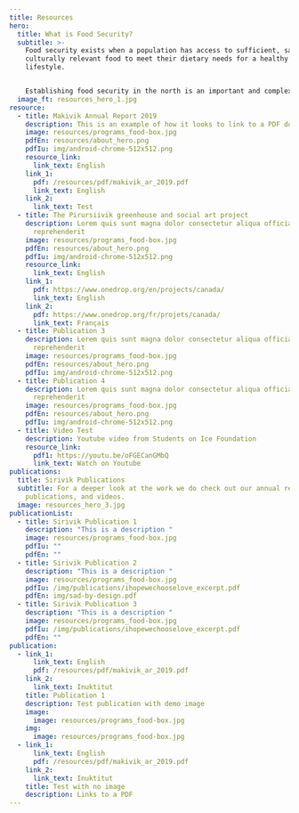 ```yaml
---
title: Resources
hero:
  title: What is Food Security?
  subtitle: >-
    Food security exists when a population has access to sufficient, safe and
    culturally relevant food to meet their dietary needs for a healthy
    lifestyle.


    Establishing food security in the north is an important and complex task.  We compiled several documents on the topic so you can learn more.
  image_ft: resources_hero_1.jpg
resource:
  - title: Makivik Annual Report 2019
    description: This is an example of how it looks to link to a PDF document
    image: resources/programs_food-box.jpg
    pdfEn: resources/about_hero.png
    pdfIu: img/android-chrome-512x512.png
    resource_link:
      link_text: English
    link_1:
      pdf: /resources/pdf/makivik_ar_2019.pdf
      link_text: English
    link_2:
      link_text: Test
  - title: The Pirursiivik greenhouse and social art project
    description: Lorem quis sunt magna dolor consectetur aliqua officia laborum
      reprehenderit
    image: resources/programs_food-box.jpg
    pdfEn: resources/about_hero.png
    pdfIu: img/android-chrome-512x512.png
    resource_link:
      link_text: English
    link_1:
      pdf: https://www.onedrop.org/en/projects/canada/
      link_text: English
    link_2:
      pdf: https://www.onedrop.org/fr/projets/canada/
      link_text: Français
  - title: Publication 3
    description: Lorem quis sunt magna dolor consectetur aliqua officia laborum
      reprehenderit
    image: resources/programs_food-box.jpg
    pdfEn: resources/about_hero.png
    pdfIu: img/android-chrome-512x512.png
  - title: Publication 4
    description: Lorem quis sunt magna dolor consectetur aliqua officia laborum
      reprehenderit
    image: resources/programs_food-box.jpg
    pdfEn: resources/about_hero.png
    pdfIu: img/android-chrome-512x512.png
  - title: Video Test
    description: Youtube video from Students on Ice Foundation
    resource_link:
      pdf1: https://youtu.be/oFGECanGMbQ
      link_text: Watch on Youtube
publications:
  title: Sirivik Publications
  subtitle: For a deeper look at the work we do check out our annual reports,
    publications, and videos.
  image: resources_hero_3.jpg
publicationList:
  - title: Sirivik Publication 1
    description: "This is a description "
    image: resources/programs_food-box.jpg
    pdfIu: ""
    pdfEn: ""
  - title: Sirivik Publication 2
    description: "This is a description "
    image: resources/programs_food-box.jpg
    pdfIu: /img/publications/ihopewechooselove_excerpt.pdf
    pdfEn: img/sad-by-design.pdf
  - title: Sirivik Publication 3
    description: "This is a description "
    image: resources/programs_food-box.jpg
    pdfIu: /img/publications/ihopewechooselove_excerpt.pdf
    pdfEn: ""
publication:
  - link_1:
      link_text: English
      pdf: /resources/pdf/makivik_ar_2019.pdf
    link_2:
      link_text: Inuktitut
    title: Publication 1
    description: Test publication with demo image
    image:
      image: resources/programs_food-box.jpg
    img:
      image: resources/programs_food-box.jpg
  - link_1:
      link_text: English
      pdf: /resources/pdf/makivik_ar_2019.pdf
    link_2:
      link_text: Inuktitut
    title: Test with no image
    description: Links to a PDF
---
```


